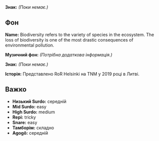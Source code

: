 **Знак:** *(Поки немає.)*

## Фон

**Name:** Biodiversity refers to the variety of species in the ecosystem. The
loss of biodiversity is one of the most drastic consequences of environmental
pollution.

**Музичний фон:** *(Потрібна додаткова інформація.)*

**Знак:** *(Поки немає.)*

**Історія:** Представлено RoR Helsinki на TNM у 2019 році в Литві.

## Важко

* **Низький Surdo:** середній
* **Mid Surdo:** easy
* **High Surdo:** medium
* **Repi:** tricky
* **Snare:** easy
* **Тамборім:** складно
* **Agogô:** середній
